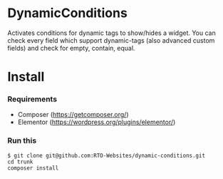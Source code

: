 # DynamicConditions

Activates conditions for dynamic tags to show/hides a widget.
You can check every field which support dynamic-tags (also advanced custom fields) and check for empty, contain, equal.

# Install
### Requirements
- Composer (https://getcomposer.org/)
- Elementor (https://wordpress.org/plugins/elementor/)

### Run this
```
$ git clone git@github.com:RTO-Websites/dynamic-conditions.git
cd trunk
composer install
```
